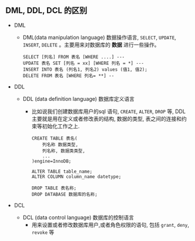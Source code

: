 ## DML, DDL, DCL 的区别

* DML 

  * DML(data manipulation language) 数据操作语言, `SELECT`, `UPDATE`, `INSERT`, `DELETE` 。主要用来对数据库的 **数据** 进行一些操作。

    ```mysql
    SELECT [列名] FROM 表名 [WHERE ....] --- 
    UPDATE 表名 SET [列名 = xx] [WHERE 列名 = *] ---
    INSERT INTO 表名 (列名1, 列名2) values (值1, 值2);
    DELETE FROM 表名 [WHERE 列名= **] --
    ```

* DDL

  * DDL (data definition language) 数据库定义语言

    * 比如说我们创建数据库用户的sql 语句, `CREATE`, `ALTER`, `DROP` 等, DDL 主要就是用在定义或者修改表的结构, 数据的类型, 表之间的连接和约束等初始化工作之上.

      ```mysql
      CREATE TABLE 表名(
          列名称 数据类型, 
          列名称, 数据类类型,
          ...
      )engine=InnoDB;
      
      ALTER TABLE table_name;
      ALTER COLUMN column_name datetype;
      
      DROP TABLE 表名称;
      DROP DATABASE 数据库的名称;
      ```

* DCL 

  * DCL (data control language) 数据库的控制语言
    * 用来设置或者修改数据库用户,或者角色权限的语句, 包括 `grant`, `deny`, `revoke` 等

